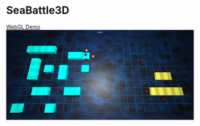 # SeaBattle3D
[WebGL Demo](https://github.com/iLawnman/ilawnman.github.io/blob/master/seabattle/)
![Seabattle screenshot](https://github.com/iLawnman/SeaBattle3D/blob/master/Assets/SeaBattle3D/SeaBattleScreenShot.png)
